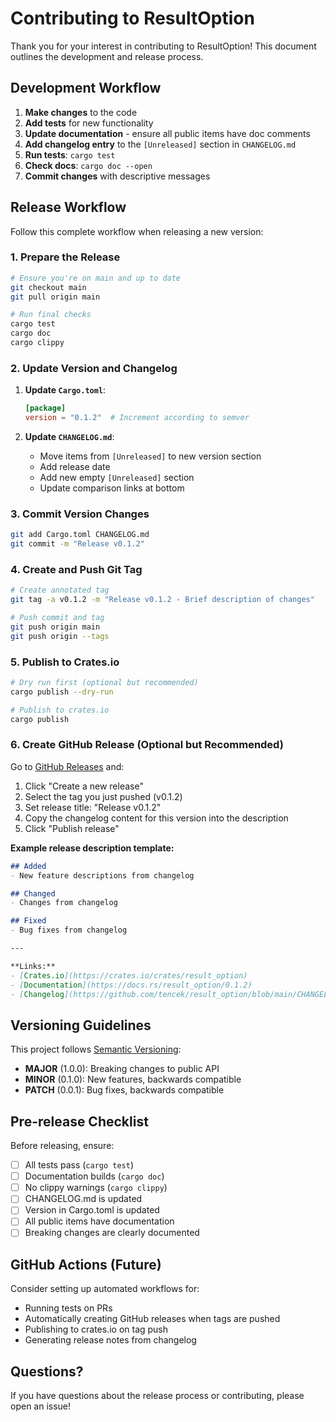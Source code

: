 # Contributing to ResultOption

Thank you for your interest in contributing to ResultOption! This document outlines the development and release process.

## Development Workflow

1. **Make changes** to the code
2. **Add tests** for new functionality
3. **Update documentation** - ensure all public items have doc comments
4. **Add changelog entry** to the `[Unreleased]` section in `CHANGELOG.md`
5. **Run tests**: `cargo test`
6. **Check docs**: `cargo doc --open`
7. **Commit changes** with descriptive messages

## Release Workflow

Follow this complete workflow when releasing a new version:

### 1. Prepare the Release

```bash
# Ensure you're on main and up to date
git checkout main
git pull origin main

# Run final checks
cargo test
cargo doc
cargo clippy
```

### 2. Update Version and Changelog

1. **Update `Cargo.toml`**:

   ```toml
   [package]
   version = "0.1.2"  # Increment according to semver
   ```

2. **Update `CHANGELOG.md`**:
   - Move items from `[Unreleased]` to new version section
   - Add release date
   - Add new empty `[Unreleased]` section
   - Update comparison links at bottom

### 3. Commit Version Changes

```bash
git add Cargo.toml CHANGELOG.md
git commit -m "Release v0.1.2"
```

### 4. Create and Push Git Tag

```bash
# Create annotated tag
git tag -a v0.1.2 -m "Release v0.1.2 - Brief description of changes"

# Push commit and tag
git push origin main
git push origin --tags
```

### 5. Publish to Crates.io

```bash
# Dry run first (optional but recommended)
cargo publish --dry-run

# Publish to crates.io
cargo publish
```

### 6. Create GitHub Release (Optional but Recommended)

Go to [GitHub Releases](https://github.com/tencek/result_option/releases) and:

1. Click "Create a new release"
2. Select the tag you just pushed (v0.1.2)
3. Set release title: "Release v0.1.2"
4. Copy the changelog content for this version into the description
5. Click "Publish release"

**Example release description template:**

```markdown
## Added
- New feature descriptions from changelog

## Changed  
- Changes from changelog

## Fixed
- Bug fixes from changelog

---

**Links:**
- [Crates.io](https://crates.io/crates/result_option)
- [Documentation](https://docs.rs/result_option/0.1.2)
- [Changelog](https://github.com/tencek/result_option/blob/main/CHANGELOG.md)
```

## Versioning Guidelines

This project follows [Semantic Versioning](https://semver.org/):

- **MAJOR** (1.0.0): Breaking changes to public API
- **MINOR** (0.1.0): New features, backwards compatible
- **PATCH** (0.0.1): Bug fixes, backwards compatible

## Pre-release Checklist

Before releasing, ensure:

- [ ] All tests pass (`cargo test`)
- [ ] Documentation builds (`cargo doc`)
- [ ] No clippy warnings (`cargo clippy`)
- [ ] CHANGELOG.md is updated
- [ ] Version in Cargo.toml is updated
- [ ] All public items have documentation
- [ ] Breaking changes are clearly documented

## GitHub Actions (Future)

Consider setting up automated workflows for:

- Running tests on PRs
- Automatically creating GitHub releases when tags are pushed
- Publishing to crates.io on tag push
- Generating release notes from changelog

## Questions?

If you have questions about the release process or contributing, please open an issue!

